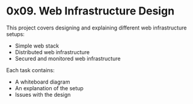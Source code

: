 # 0x09. Web Infrastructure Design

This project covers designing and explaining different web infrastructure setups:
- Simple web stack
- Distributed web infrastructure
- Secured and monitored web infrastructure

Each task contains:
- A whiteboard diagram
- An explanation of the setup
- Issues with the design
